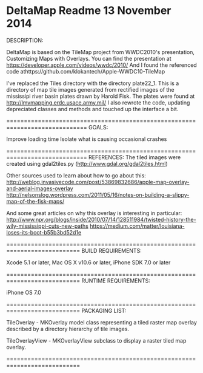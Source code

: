 DeltaMap Readme
13 November 2014
===========================================================================
DESCRIPTION:


DeltaMap is based on the TileMap project from WWDC2010's presentation, Customizing Maps with Overlays.
You can find the presentation at https://developer.apple.com/videos/wwdc/2010/
And I found the referenced code athttps://github.com/klokantech/Apple-WWDC10-TileMap

I've replaced the Tiles directory with the directory plate22_1.  This is a directory of map tile images generated from rectified images of the mississipi river basin plates drawn by Harold Fisk.  The plates were found at http://lmvmapping.erdc.usace.army.mil/
I also rewrote the code, updating depreciated classes and methods and touched up the interface a bit.

=============================================================================
GOALS:

Improve loading time
Isolate what is causing occasional crashes

=============================================================================
REFERENCES:
The tiled images were created using gdal2tiles.py
(http://www.gdal.org/gdal2tiles.html) 

Other sources used to learn about how to go about this:
http://weblog.invasivecode.com/post/53869832686/apple-map-overlay-and-aerial-images-overlay
http://nelsonslog.wordpress.com/2011/05/16/notes-on-building-a-slippy-map-of-the-fisk-maps/

And some great articles on why this overlay is interesting in particular:
http://www.npr.org/blogs/inside/2010/07/14/128511984/twisted-history-the-wily-mississippi-cuts-new-paths
https://medium.com/matter/louisiana-loses-its-boot-b55b3bd52d1e

===========================================================================
BUILD REQUIREMENTS:

Xcode 5.1 or later, Mac OS X v10.6 or later, iPhone SDK 7.0 or later

===========================================================================
RUNTIME REQUIREMENTS:

iPhone OS 7.0

===========================================================================
PACKAGING LIST:

TileOverlay
    - MKOverlay model class representing a tiled raster map overlay described by a directory hierarchy of tile images.

TileOverlayView
    - MKOverlayView subclass to display a raster tiled map overlay.


===========================================================================
